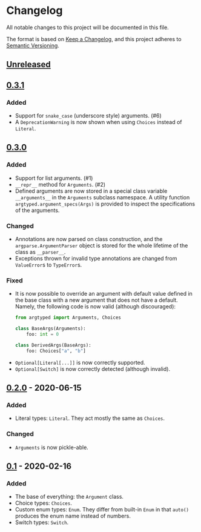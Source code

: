 # Changelog
All notable changes to this project will be documented in this file.

The format is based on [Keep a Changelog](https://keepachangelog.com/en/1.0.0/),
and this project adheres to [Semantic Versioning](https://semver.org/spec/v2.0.0.html).

## [Unreleased]

## [0.3.1]
### Added
- Support for `snake_case` (underscore style) arguments. (#6)
- A `DeprecationWarning` is now shown when using `Choices` instead of `Literal`.

## [0.3.0]
### Added
- Support for list arguments. (#1)
- `__repr__` method for `Arguments`. (#2)
- Defined arguments are now stored in a special class variable `__arguments__` in the `Arguments` subclass namespace.
  A utility function `argtyped.argument_specs(Args)` is provided to inspect the specifications of the arguments.

### Changed
- Annotations are now parsed on class construction, and the `argparse.ArgumentParser` object is stored for the whole
  lifetime of the class as `__parser__`.
- Exceptions thrown for invalid type annotations are changed from `ValueError`s to `TypeError`s.

### Fixed
- It is now possible to override an argument with default value defined in the base class with a new argument that does
  not have a default. Namely, the following code is now valid (although discouraged):
  ```python
  from argtyped import Arguments, Choices
  
  class BaseArgs(Arguments):
      foo: int = 0
  
  class DerivedArgs(BaseArgs):
      foo: Choices["a", "b"]
  ```
- `Optional[Literal[...]]` is now correctly supported.
- `Optional[Switch]` is now correctly detected (although invalid).

## [0.2.0] - 2020-06-15
### Added
- Literal types: `Literal`. They act mostly the same as `Choices`.

### Changed
- `Arguments` is now pickle-able.

## [0.1] - 2020-02-16
### Added
- The base of everything: the `Argument` class.
- Choice types: `Choices`.
- Custom enum types: `Enum`. They differ from built-in `Enum` in that `auto()` produces the enum name instead of
  numbers.
- Switch types: `Switch`.

[Unreleased]: https://github.com/huzecong/argtyped/compare/v0.3.1...HEAD
[0.3.1]: https://github.com/huzecong/argtyped/compare/v0.3.0...v0.3.1
[0.3.0]: https://github.com/huzecong/argtyped/compare/v0.2.0...v0.3.0
[0.2.0]: https://github.com/huzecong/argtyped/compare/v0.1...v0.2.0
[0.1]: https://github.com/huzecong/argtyped/releases/tag/v0.1

